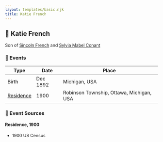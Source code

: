 ```yaml
---
layout: templates/basic.njk
title: Katie French
---
```

## 🔵 Katie French

Son of [Sincoln French](/people/6/69338120) and [Sylvia Mabel Conant](/people/8/88275832)

### 📆 Events

Type | Date | Place
------ | ------ | ------
Birth | Dec 1892 | Michigan, USA
[Residence](#event-1d17a19e-c5d1-467a-b9a9-eaf5cefb69eb) | 1900 | Robinson Township, Ottawa, Michigan, USA

### 📰 Event Sources

#### <a id="event-1d17a19e-c5d1-467a-b9a9-eaf5cefb69eb"></a> Residence, 1900
* 1900 US Census
